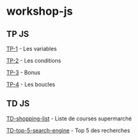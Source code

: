 # workshop-js

## TP JS
[TP-1](tp-1-variables.md) - Les variables

[TP-2](tp-2-conditions.md) - Les conditions

[TP-3](tp-3-bonus.md) - Bonus

[TP-4](tp-4-boucles.md) - Les boucles


## TD JS

[TD-shopping-list](shopping-list.md) - Liste de courses supermarché

[TD-top-5-search-engine](top-5-search-engine.md) - Top 5 des recherches
